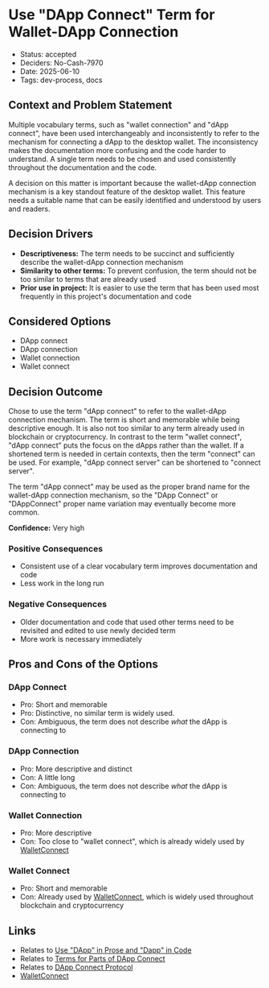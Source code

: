 # Use "DApp Connect" Term for Wallet-DApp Connection

- Status: accepted
- Deciders: No-Cash-7970
- Date: 2025-06-10
- Tags: dev-process, docs

## Context and Problem Statement

Multiple vocabulary terms, such as "wallet connection" and "dApp connect", have been used interchangeably and inconsistently to refer to the mechanism for connecting a dApp to the desktop wallet. The inconsistency makes the documentation more confusing and the code harder to understand. A single term needs to be chosen and used consistently throughout the documentation and the code.

A decision on this matter is important because the wallet-dApp connection mechanism is a key standout feature of the desktop wallet. This feature needs a suitable name that can be easily identified and understood by users and readers.

## Decision Drivers

- **Descriptiveness:** The term needs to be succinct and sufficiently describe the wallet-dApp connection mechanism
- **Similarity to other terms:** To prevent confusion, the term should not be too similar to terms that are already used
- **Prior use in project:** It is easier to use the term that has been used most frequently in this project's documentation and code

## Considered Options

- DApp connect
- DApp connection
- Wallet connection
- Wallet connect

## Decision Outcome

Chose to use the term "dApp connect" to refer to the wallet-dApp connection mechanism. The term is short and memorable while being descriptive enough. It is also not too similar to any term already used in blockchain or cryptocurrency. In contrast to the term "wallet connect", "dApp connect" puts the focus on the dApps rather than the wallet. If a shortened term is needed in certain contexts, then the term "connect" can be used. For example, "dApp connect server" can be shortened to "connect server".

The term "dApp connect" may be used as the proper brand name for the wallet-dApp connection mechanism, so the "DApp Connect" or "DAppConnect" proper name variation may eventually become more common.

**Confidence:** Very high

### Positive Consequences

- Consistent use of a clear vocabulary term improves documentation and code
- Less work in the long run

### Negative Consequences

- Older documentation and code that used other terms need to be revisited and edited to use newly decided term
- More work is necessary immediately

## Pros and Cons of the Options

### DApp Connect

- Pro: Short and memorable
- Pro: Distinctive, no similar term is widely used.
- Con: Ambiguous, the term does not describe *what* the dApp is connecting to

### DApp Connection

- Pro: More descriptive and distinct
- Con: A little long
- Con: Ambiguous, the term does not describe *what* the dApp is connecting to

### Wallet Connection

- Pro: More descriptive
- Con: Too close to "wallet connect", which is already widely used by [WalletConnect](https://walletconnect.network/)

### Wallet Connect

- Pro: Short and memorable
- Con: Already used by [WalletConnect](https://walletconnect.network/), which is widely used throughout blockchain and cryptocurrency

## Links

- Relates to [Use \"DApp\" in Prose and \"Dapp\" in Code](20250608-use-dapp-in-prose-and-dapp-in-code.md)
- Relates to [Terms for Parts of DApp Connect](20250609-terms-for-parts-of-dapp-connect.md)
- Relates to [DApp Connect Protocol](20250619-dapp-connect-protocol.md)
- [WalletConnect](https://walletconnect.network/)
